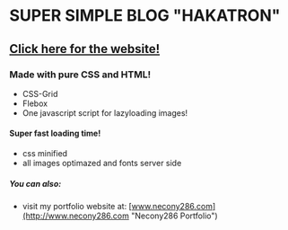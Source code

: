# SUPER SIMPLE BLOG "HAKATRON"

##  [Click here for the website!](http://blog.necony286.com "Hakatron blog homepage")

### Made with pure CSS and HTML!
  - CSS-Grid
  - Flebox
  - One javascript script for lazyloading images!
   
#### Super fast loading time!
  - css minified
  - all images optimazed and fonts server side
  
##### You can also:
  - visit my portfolio website at: [www.necony286.com](http://www.necony286.com "Necony286 Portfolio")
